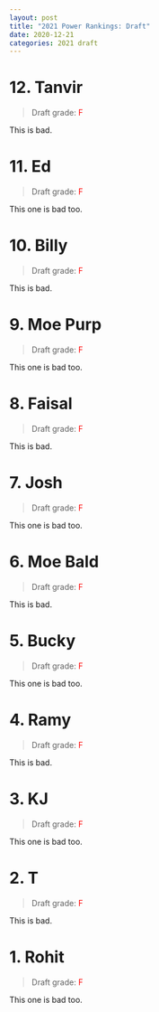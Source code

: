 ```yaml
---
layout: post
title: "2021 Power Rankings: Draft"
date: 2020-12-21
categories: 2021 draft
---
```


# 12. Tanvir

> Draft grade: <span style="color: red">F</span>

This is bad.

# 11. Ed

> Draft grade: <span style="color: red">F</span>

This one is bad too.

# 10. Billy

> Draft grade: <span style="color: red">F</span>

This is bad.

# 9. Moe Purp

> Draft grade: <span style="color: red">F</span>

This one is bad too.

# 8. Faisal

> Draft grade: <span style="color: red">F</span>

This is bad.

# 7. Josh

> Draft grade: <span style="color: red">F</span>

This one is bad too.

# 6. Moe Bald

> Draft grade: <span style="color: red">F</span>

This is bad.

# 5. Bucky

> Draft grade: <span style="color: red">F</span>

This one is bad too.

# 4. Ramy

> Draft grade: <span style="color: red">F</span>

This is bad.

# 3. KJ

> Draft grade: <span style="color: red">F</span>

This one is bad too.

# 2. T

> Draft grade: <span style="color: red">F</span>

This is bad.

# 1. Rohit

> Draft grade: <span style="color: red">F</span>

This one is bad too.